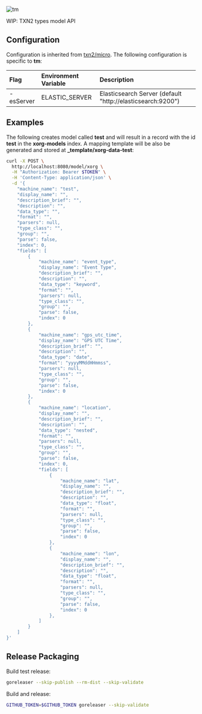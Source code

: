 ![tm](https://raw.githubusercontent.com/txn2/tm/master/mast.jpg)

WIP: TXN2 types model API

## Configuration

Configuration is inherited from [txn2/micro](https://github.com/txn2/micro#configuration). The
following configuration is specific to **tm**:

| Flag          | Environment Variable | Description                                                |
|:--------------|:---------------------|:-----------------------------------------------------------|
| -esServer     | ELASTIC_SERVER       | Elasticsearch Server (default "http://elasticsearch:9200") |


## Examples

The following creates model called **test** and will result in a record with the id **test** in the **xorg-models** index. A mapping template will be also be generated and stored at **_template/xorg-data-test**:
```bash
curl -X POST \
  http://localhost:8080/model/xorg \
  -H "Authorization: Bearer $TOKEN" \
  -H 'Content-Type: application/json' \
  -d '{
    "machine_name": "test",
    "display_name": "",
    "description_brief": "",
    "description": "",
    "data_type": "",
    "format": "",
    "parsers": null,
    "type_class": "",
    "group": "",
    "parse": false,
    "index": 0,
    "fields": [
    	{
		    "machine_name": "event_type",
		    "display_name": "Event Type",
		    "description_brief": "",
		    "description": "",
		    "data_type": "keyword",
		    "format": "",
		    "parsers": null,
		    "type_class": "",
		    "group": "",
		    "parse": false,
		    "index": 0
		},
    	{
		    "machine_name": "gps_utc_time",
		    "display_name": "GPS UTC Time",
		    "description_brief": "",
		    "description": "",
		    "data_type": "date",
		    "format": "yyyyMMddHHmmss",
		    "parsers": null,
		    "type_class": "",
		    "group": "",
		    "parse": false,
		    "index": 0
		},
		{
		    "machine_name": "location",
		    "display_name": "",
		    "description_brief": "",
		    "description": "",
		    "data_type": "nested",
		    "format": "",
		    "parsers": null,
		    "type_class": "",
		    "group": "",
		    "parse": false,
		    "index": 0,
		    "fields": [
    	    	{
				    "machine_name": "lat",
				    "display_name": "",
				    "description_brief": "",
				    "description": "",
				    "data_type": "float",
				    "format": "",
				    "parsers": null,
				    "type_class": "",
				    "group": "",
				    "parse": false,
				    "index": 0
				},
    	    	{
				    "machine_name": "lon",
				    "display_name": "",
				    "description_brief": "",
				    "description": "",
				    "data_type": "float",
				    "format": "",
				    "parsers": null,
				    "type_class": "",
				    "group": "",
				    "parse": false,
				    "index": 0
				},				
		    ]
		}
	]
}'
```


## Release Packaging

Build test release:
```bash
goreleaser --skip-publish --rm-dist --skip-validate
```

Build and release:
```bash
GITHUB_TOKEN=$GITHUB_TOKEN goreleaser --skip-validate
```